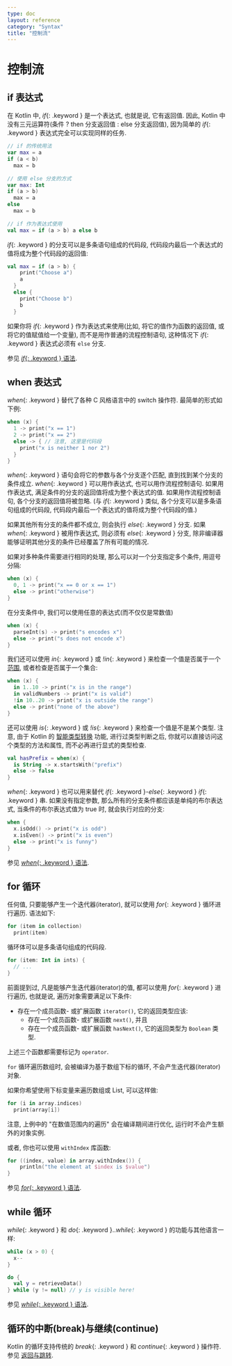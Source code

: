 ```yaml
---
type: doc
layout: reference
category: "Syntax"
title: "控制流"
---
```


# 控制流

## if 表达式

在 Kotlin 中, *if*{: .keyword } 是一个表达式, 也就是说, 它有返回值.
因此, Kotlin 中没有三元运算符(条件 ? then 分支返回值 : else 分支返回值), 因为简单的 *if*{: .keyword } 表达式完全可以实现同样的任务.

``` kotlin
// if 的传统用法
var max = a 
if (a < b) 
  max = b 
 
// 使用 else 分支的方式 
var max: Int
if (a > b) 
  max = a 
else 
  max = b 
 
// if 作为表达式使用
val max = if (a > b) a else b
```

*if*{: .keyword } 的分支可以是多条语句组成的代码段, 代码段内最后一个表达式的值将成为整个代码段的返回值:

``` kotlin
val max = if (a > b) { 
    print("Choose a") 
    a 
  } 
  else { 
    print("Choose b") 
    b 
  }
```

如果你将 *if*{: .keyword } 作为表达式来使用(比如, 将它的值作为函数的返回值, 或将它的值赋值给一个变量), 而不是用作普通的流程控制语句, 这种情况下 *if*{: .keyword } 表达式必须有 `else` 分支.

参见 [*if*{: .keyword } 语法](grammar.html#if).

## when 表达式

*when*{: .keyword } 替代了各种 C 风格语言中的 switch 操作符. 最简单的形式如下例:

``` kotlin
when (x) {
  1 -> print("x == 1")
  2 -> print("x == 2")
  else -> { // 注意, 这里是代码段
    print("x is neither 1 nor 2")
  }
}
```

*when*{: .keyword } 语句会将它的参数与各个分支逐个匹配, 直到找到某个分支的条件成立.
*when*{: .keyword } 可以用作表达式, 也可以用作流程控制语句. 如果用作表达式, 满足条件的分支的返回值将成为整个表达式的值. 如果用作流程控制语句, 各个分支的返回值将被忽略. (与 *if*{: .keyword } 类似, 各个分支可以是多条语句组成的代码段, 代码段内最后一个表达式的值将成为整个代码段的值.)

如果其他所有分支的条件都不成立, 则会执行 *else*{: .keyword } 分支.
如果 *when*{: .keyword } 被用作表达式, 则必须有 *else*{: .keyword } 分支, 除非编译器能够证明其他分支的条件已经覆盖了所有可能的情况.

如果对多种条件需要进行相同的处理, 那么可以对一个分支指定多个条件, 用逗号分隔:

``` kotlin
when (x) {
  0, 1 -> print("x == 0 or x == 1")
  else -> print("otherwise")
}
```

在分支条件中, 我们可以使用任意的表达式(而不仅仅是常数值)

``` kotlin
when (x) {
  parseInt(s) -> print("s encodes x")
  else -> print("s does not encode x")
}
```

我们还可以使用 *in*{: .keyword } 或 *!in*{: .keyword } 来检查一个值是否属于一个 [范围](ranges.html), 或者检查是否属于一个集合:

``` kotlin
when (x) {
  in 1..10 -> print("x is in the range")
  in validNumbers -> print("x is valid")
  !in 10..20 -> print("x is outside the range")
  else -> print("none of the above")
}
```

还可以使用 *is*{: .keyword } 或 *!is*{: .keyword } 来检查一个值是不是某个类型. 注意, 由于 Kotlin 的 [智能类型转换](typecasts.html#smart-casts) 功能, 进行过类型判断之后, 你就可以直接访问这个类型的方法和属性, 而不必再进行显式的类型检查.

```kotlin
val hasPrefix = when(x) {
  is String -> x.startsWith("prefix")
  else -> false
}
```

*when*{: .keyword } 也可以用来替代 *if*{: .keyword }-*else*{: .keyword } *if*{: .keyword } 串.
如果没有指定参数, 那么所有的分支条件都应该是单纯的布尔表达式, 当条件的布尔表达式值为 true 时, 就会执行对应的分支:

``` kotlin
when {
  x.isOdd() -> print("x is odd")
  x.isEven() -> print("x is even")
  else -> print("x is funny")
}
```

参见 [*when*{: .keyword } 语法](grammar.html#when).


## for 循环

任何值, 只要能够产生一个迭代器(iterator), 就可以使用 *for*{: .keyword } 循环进行遍历. 语法如下:

``` kotlin
for (item in collection)
  print(item)
```

循环体可以是多条语句组成的代码段.

``` kotlin
for (item: Int in ints) {
  // ...
}
```

前面提到过, 凡是能够产生迭代器(iterator)的值, 都可以使用 *for*{: .keyword } 进行遍历, 也就是说, 遍历对象需要满足以下条件:

* 存在一个成员函数- 或扩展函数 `iterator()`, 它的返回类型应该:
  * 存在一个成员函数- 或扩展函数 `next()`, 并且
  * 存在一个成员函数- 或扩展函数 `hasNext()`, 它的返回类型为 `Boolean` 类型.

上述三个函数都需要标记为 `operator`.

`for` 循环遍历数组时, 会被编译为基于数组下标的循环, 不会产生迭代器(iterator)对象.

如果你希望使用下标变量来遍历数组或 List, 可以这样做:

``` kotlin
for (i in array.indices)
  print(array[i])
```

注意, 上例中的 "在数值范围内的遍历" 会在编译期间进行优化, 运行时不会产生额外的对象实例.

或者, 你也可以使用 `withIndex` 库函数:

``` kotlin
for ((index, value) in array.withIndex()) {
    println("the element at $index is $value")
}
```

参见 [*for*{: .keyword } 语法](grammar.html#for).

## while 循环

*while*{: .keyword } 和 *do*{: .keyword }..*while*{: .keyword } 的功能与其他语言一样:

``` kotlin
while (x > 0) {
  x--
}

do {
  val y = retrieveData()
} while (y != null) // y is visible here!
```

参见 [*while*{: .keyword } 语法](grammar.html#while).

## 循环的中断(break)与继续(continue)

Kotlin 的循环支持传统的 *break*{: .keyword } 和 *continue*{: .keyword } 操作符. 参见 [返回与跳转](returns.html).


